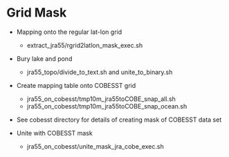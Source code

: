 Grid Mask
========

   * Mapping onto the regular lat-lon grid
     - extract_jra55/rgrid2latlon_mask_exec.sh

   * Bury lake and pond
     - jra55_topo/divide_to_text.sh and unite_to_binary.sh

   * Create mapping table onto COBESST grid
     - jra55_on_cobesst/tmp10m_jra55toCOBE_snap_all.sh
     - jra55_on_cobesst/tmp10m_jra55toCOBE_snap_ocean.sh

   * See cobesst directory for details of creating mask of COBESST data set

   * Unite with COBESST mask
     - jra55_on_cobesst/unite_mask_jra_cobe_exec.sh
